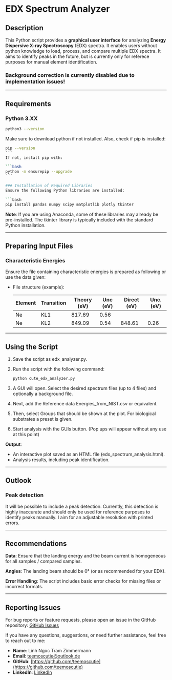 # EDX Spectrum Analyzer
## Description
This Python script provides a **graphical user interface** for analyzing **Energy Dispersive X-ray Spectroscopy** (EDX) spectra. It enables users without python knowledge to load, process, and compare multiple EDX spectra. It aims to identify peaks in the future, but is currently only for referece purposes for manual element identification.

### Background correction is currently disabled due to implementation issues!

---

## Requirements

### Python 3.XX
```bash
python3 --version
```
Make sure to download python if not installed. Also, check if pip is installed:

```bash
pip --version
´´´
If not, install pip with:

```bash
python -m ensurepip --upgrade
´´´

### Installation of Required Libraries
Ensure the following Python libraries are installed:

```bash
pip install pandas numpy scipy matplotlib plotly tkinter
```

**Note**: If you are using Anaconda, some of these libraries may already be pre-installed. The tkinter library is typically included with the standard Python installation.

---

## Preparing Input Files

### Characteristic Energies

Ensure the file containing characteristic energies is prepared as following or use the data given:

- File structure (example):
  
  | Element | Transition  | Theory (eV) | Unc (eV) | Direct (eV)  | Unc. (eV) |
  |---------|-------------|-------------|----------|--------------|-----------|
  | Ne      | KL1         | 817.69      |0.56      |              |           |
  | Ne      | KL2         | 849.09      |0.54      |848.61        |0.26       |


---

## Using the Script

1. Save the script as edx_analyzer.py.
2. Run the script with the following command:

   ```bash
   python cute_edx_analyzer.py
   ```
   
3. A GUI will open. Select the desired spectrum files (up to 4 files) and optionally a background file.
4. Next, add the Reference data Energies_from_NIST.csv or equivalent.
5. Then, select Groups that should be shown at the plot. For biological substrates a preset is given.
6. Start analysis with the GUIs button. (Pop ups will appear without any use at this point)

**Output**:

- An interactive plot saved as an HTML file (edx_spectrum_analysis.html).
- Analysis results, including peak identification.

---

## Outlook

### Peak detection
It will be possible to include a peak detection. Currently, this detection is highly inaccurate and should only be used for reference purposes to identify peaks manually.
I aim for an adjustable resolution with printed errors.

---

## Recommendations

**Data**: Ensure that the landing energy and the beam current is homogeneous for all samples / compared samples.

**Angles**: The landing beam should be 0° (or as recommended for your EDX).

**Error Handling**: The script includes basic error checks for missing files or incorrect formats. 

---
## Reporting Issues
For bug reports or feature requests, please open an issue in the GitHub repository: [GitHub Issues](https://github.com/teemoscutie/cute_edx_analyzer/issues)

If you have any questions, suggestions, or need further assistance, feel free to reach out to me:

- **Name**: Linh Ngoc Tram Zimmermann
- **Email**: teemoscutie@outlook.de
- **GitHub**: [https://github.com/teemoscutie](https://github.com/teemoscutie)
- **LinkedIn**: [LinkedIn](https://www.linkedin.com/in/linh-zimmermann)
